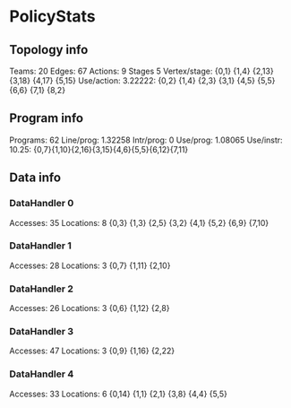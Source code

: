 # PolicyStats
## Topology info
Teams:		20
Edges:		67
Actions:	9
Stages		5
Vertex/stage:	{0,1} {1,4} {2,13} {3,18} {4,17} {5,15} 
Use/action:	3.22222: {0,2} {1,4} {2,3} {3,1} {4,5} {5,5} {6,6} {7,1} {8,2} 

## Program info
Programs:	62
Line/prog:	1.32258
Intr/prog:	0
Use/prog:	1.08065
Use/instr:	10.25: {0,7}{1,10}{2,16}{3,15}{4,6}{5,5}{6,12}{7,11}

## Data info

### DataHandler 0
Accesses:	35
Locations:	8
{0,3} {1,3} {2,5} {3,2} {4,1} {5,2} {6,9} {7,10} 

### DataHandler 1
Accesses:	28
Locations:	3
{0,7} {1,11} {2,10} 

### DataHandler 2
Accesses:	26
Locations:	3
{0,6} {1,12} {2,8} 

### DataHandler 3
Accesses:	47
Locations:	3
{0,9} {1,16} {2,22} 

### DataHandler 4
Accesses:	33
Locations:	6
{0,14} {1,1} {2,1} {3,8} {4,4} {5,5} 